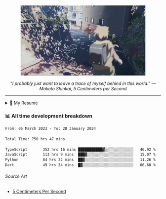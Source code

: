<p align="center"><img src="asset/header.jpg" width="80%"/></p>
<p align="center"><i>“I probably just want to leave a trace of myself behind in this world.” ― Makoto Shinkai, 5 Centimeters per Second</i></p>

---

<details>
  <summary>📃 My Resume</summary>

### Education

- 📖 **Computer Science**\
📆 10/2021 - present\
📍 **Thang Long University** - Hoang Mai, Hanoi, Vietnam

### Experience

<img align="right" src="https://img.shields.io/badge/Figma-F24E1E?style=flat&logo=figma&logoColor=white"/>
<img align="right" src="https://img.shields.io/badge/node.js-6DA55F?style=flat&logo=node.js&logoColor=white"/>
<img align="right" src="https://img.shields.io/badge/Next.js-black?style=flat&logo=next.js&logoColor=white"/>
<img align="right" src="https://img.shields.io/badge/TypeScript-007ACC?style=flat&logo=typescript&logoColor=white"/>


- 👨‍💻 **Frontend Web Intern**\
📆 07/2023 - present\
📍 **MQ ICT Solutions** - Hoang Mai, Hanoi, Vietnam
</details>

### 📊 All time development breakdown

<!--START_SECTION:waka-->

```txt
From: 05 March 2023 - To: 28 January 2024

Total Time: 750 hrs 47 mins

TypeScript       352 hrs 16 mins ███████████▓░░░░░░░░░░░░░   46.92 %
JavaScript       113 hrs 9 mins  ███▓░░░░░░░░░░░░░░░░░░░░░   15.07 %
Python           84 hrs 32 mins  ██▓░░░░░░░░░░░░░░░░░░░░░░   11.26 %
Dart             49 hrs 34 mins  █▓░░░░░░░░░░░░░░░░░░░░░░░   06.60 %
```

<!--END_SECTION:waka-->

###### Source Art

-  [5 Centimeters Per Second](https://wallhaven.cc/w/nrowq1)

